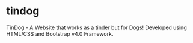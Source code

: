 # tindog
TinDog - A Website that works as a tinder but for Dogs!
Developed using HTML/CSS and Bootstrap v4.0 Framework.
